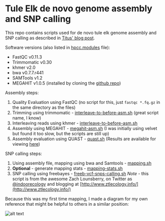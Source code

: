 # Tule Elk de novo genome assembly and SNP calling

This repo contains scripts used for de novo tule elk genome assembly and SNP calling as described in [Titus' blog post](http://ivory.idyll.org/blog/2016-tule-elk-draft.html).

Software versions (also listed in [hpcc.modules](https://github.com/jessicamizzi/tule-elk/blob/master/hpcc.modules) file):

* FastQC v0.11.3
* Trimmomatic v0.30
* khmer v2.0
* bwa v0.7.7.r441
* SAMTools v1.2
* MEGAHIT v1.0.5 (installed by cloning the [github repo](https://github.com/voutcn/megahit))

Assembly steps:

1. Quality Evaluation using FastQC (no script for this, just `fastqc *.fq.gz` in the same directory as the files)
2. Trimming using trimmomatic - [interleave-to-before-asm.sh](https://github.com/jessicamizzi/tule-elk/blob/master/interleave-to-before-asm.sh) (great script name, I know)
3. Interleaving reads using khmer - [interleave-to-before-asm.sh](https://github.com/jessicamizzi/tule-elk/blob/master/interleave-to-before-asm.sh)
4. Assembly using MEGAHIT - [megahit-asm.sh](https://github.com/jessicamizzi/tule-elk/blob/master/megahit-asm.sh) (I was initially using velvet but found it too slow, but the scripts are still up)
5. Assembly evaluation using QUAST - [quast.sh](https://github.com/jessicamizzi/tule-elk/blob/master/quast.sh) (Results are available for viewing [here](https://docs.google.com/spreadsheets/d/1nhKOLVWc_VQt31xmik9_qEKK1S5U6biXARm7qJ-OCOQ/edit?usp=sharing))

SNP calling steps:

1. Using assembly file, mapping using bwa and Samtools - [mapping.sh](https://github.com/jessicamizzi/tule-elk/blob/master/mapping.sh)
2. **Optional** - generate mapping stats - [mapping-stats.sh](https://github.com/jessicamizzi/tule-elk/blob/master/mapping-stats.sh)
3. SNP calling using freebayes - [freeb-vcf-snps-calling.sh](https://github.com/jessicamizzi/tule-elk/blob/master/freeb-vcf-snps-calling.sh) *Note* - this script is from the awesome Zach Lounsberry, on Twitter as [@indoorecology](https://twitter.com/indoorecology) and blogging at [http://www.ztlecology.info/](http://www.ztlecology.info/)

Because this was my first time mapping, I made a diagram for my own reference that might be helpful to others in a similar position:

![alt text](https://github.com/jessicamizzi/tule-elk/blob/master/images/mapping-diagram.png)
